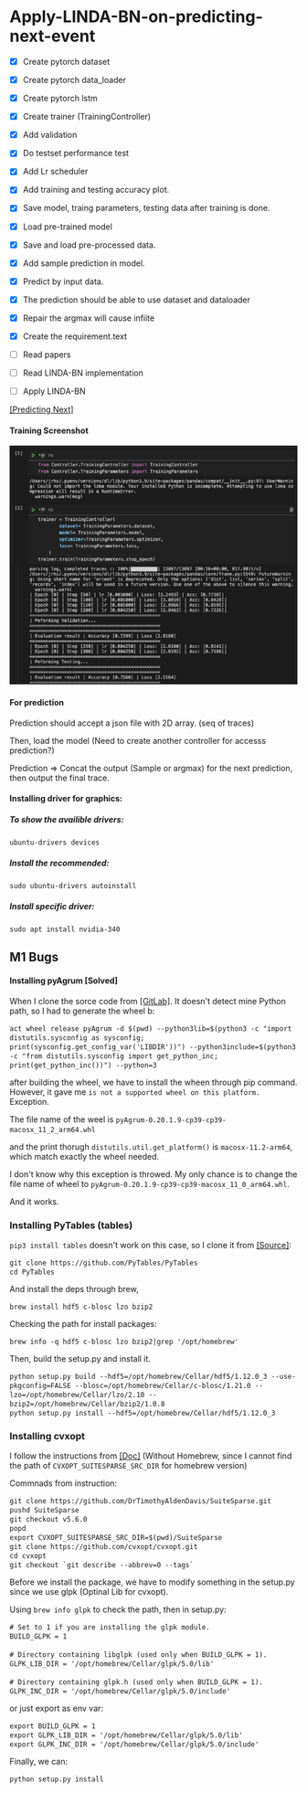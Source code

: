 # Apply-LINDA-BN-on-predicting-next-event


- [x] Create pytorch dataset
- [x] Create pytorch data_loader
- [x] Create pytorch lstm
- [x] Create trainer (TrainingController)
- [x] Add validation
- [x] Do testset performance test
- [x] Add Lr scheduler 
- [x] Add training and testing accuracy plot.
- [x] Save model, traing parameters, testing data after training is done.
- [x] Load pre-trained model
- [x] Save and load pre-processed data.
- [x] Add sample prediction in model.
- [x] Predict by input data.
- [x] The prediction should be able to use dataset and dataloader
- [x] Repair the argmax will cause infiite <PAD> 
- [x] Create the requirement.text
- [ ] Read papers
- [ ] Read LINDA-BN implementation
- [ ] Apply LINDA-BN


[[Predicting Next]](https://www.kdnuggets.com/2020/07/pytorch-lstm-text-generation-tutorial.html)

#### Training Screenshot
![](https://github.com/ChihchengHsieh/Apply-LINDA-BN-on-predicting-next-event/blob/master/TrainingScreenshot/NotebookScreenshot.png?raw=true)


#### For prediction

Prediction should accept a json file with 2D array. (seq of traces)

Then, load the model (Need to create another controller for accesss prediction?)

Prediction => Concat the output (Sample or argmax) for the next prediction, then output the final trace.



#### Installing driver for graphics:


##### To show the availible drivers:
```
ubuntu-drivers devices
```

##### Install the recommended:
```
sudo ubuntu-drivers autoinstall
```

##### Install specific driver:
```
sudo apt install nvidia-340
```


## M1 Bugs

#### Installing pyAgrum [Solved]

When I clone the sorce code from [[GitLab]](https://gitlab.com/agrumery/aGrUM/-/tree/master/). It doesn't detect mine Python path, so I had to generate the wheel b:

```
act wheel release pyAgrum -d $(pwd) --python3lib=$(python3 -c "import distutils.sysconfig as sysconfig; print(sysconfig.get_config_var('LIBDIR'))") --python3include=$(python3 -c "from distutils.sysconfig import get_python_inc; print(get_python_inc())") --python=3
```

after building the wheel, we have to install the wheen through pip command. However, it gave me `is not a supported wheel on this platform.` Exception.

The file name of the weel is `pyAgrum-0.20.1.9-cp39-cp39-macosx_11_2_arm64.whl`

and the print thorugh `distutils.util.get_platform()` is `macosx-11.2-arm64`, which match exactly the wheel needed.

I don't know why this exception is throwed. My only chance is to change the file name of wheel to `pyAgrum-0.20.1.9-cp39-cp39-macosx_11_0_arm64.whl`.

And it works.


### Installing PyTables (tables) 

`pip3 install tables` doesn't work on this case, so I clone it from [[Source]](https://github.com/PyTables/PyTables):
```
git clone https://github.com/PyTables/PyTables
cd PyTables
```
And install the deps through brew, 
```
brew install hdf5 c-blosc lzo bzip2
```

Checking the path for install packages:
```
brew info -q hdf5 c-blosc lzo bzip2|grep '/opt/homebrew'
```

Then, build the setup.py and install it.
```
python setup.py build --hdf5=/opt/homebrew/Cellar/hdf5/1.12.0_3 --use-pkgconfig=FALSE --blosc=/opt/homebrew/Cellar/c-blosc/1.21.0 --lzo=/opt/homebrew/Cellar/lzo/2.10 --bzip2=/opt/homebrew/Cellar/bzip2/1.0.8
python setup.py install --hdf5=/opt/homebrew/Cellar/hdf5/1.12.0_3

```

### Installing cvxopt

I follow the instructions from [[Doc]](https://cvxopt.org/install/#macos) (Without Homebrew, since I cannot find the path of `CVXOPT_SUITESPARSE_SRC_DIR` for homebrew version)

Commnads from instruction:
```
git clone https://github.com/DrTimothyAldenDavis/SuiteSparse.git
pushd SuiteSparse
git checkout v5.6.0
popd
export CVXOPT_SUITESPARSE_SRC_DIR=$(pwd)/SuiteSparse
git clone https://github.com/cvxopt/cvxopt.git
cd cvxopt
git checkout `git describe --abbrev=0 --tags`
```

Before we install the package, we have to modify something in the setup.py since we use glpk (Optinal Lib for cvxopt).

Using `brew info glpk` to check the path, then in setup.py:
```
# Set to 1 if you are installing the glpk module.
BUILD_GLPK = 1

# Directory containing libglpk (used only when BUILD_GLPK = 1).
GLPK_LIB_DIR = '/opt/homebrew/Cellar/glpk/5.0/lib'

# Directory containing glpk.h (used only when BUILD_GLPK = 1).
GLPK_INC_DIR = '/opt/homebrew/Cellar/glpk/5.0/include'

```

or just export as env var:
```
export BUILD_GLPK = 1
export GLPK_LIB_DIR = '/opt/homebrew/Cellar/glpk/5.0/lib'
export GLPK_INC_DIR = '/opt/homebrew/Cellar/glpk/5.0/include'
```

Finally, we can:
```
python setup.py install
```


